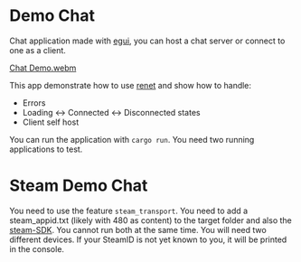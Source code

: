 # Demo Chat

Chat application made with [egui](https://github.com/emilk/egui), you can host a chat server or connect to one as a client.

[Chat Demo.webm](https://user-images.githubusercontent.com/35241085/180664911-0baf7b35-c9d4-43ff-b793-5955060adebc.webm)

This app demonstrate how to use [renet](https://github.com/lucaspoffo/renet) and show how to handle:

- Errors
- Loading <-> Connected <-> Disconnected states
- Client self host

You can run the application with `cargo run`. You need two running applications to test.

# Steam Demo Chat

You need to use the feature `steam_transport`.
You need to add a steam_appid.txt (likely with 480 as content) to the target folder and also the [steam-SDK](https://github.com/Noxime/steamworks-rs/tree/master/steamworks-sys/lib/steam/redistributable_bin).
You cannot run both at the same time. You will need two different devices.
If your SteamID is not yet known to you, it will be printed in the console.
